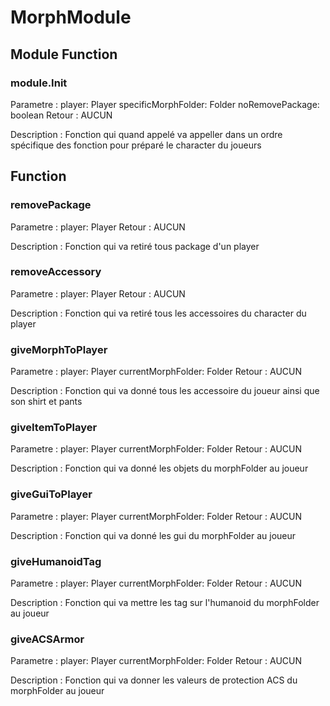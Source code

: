 # MorphModule

## Module Function

### module.Init

Parametre : 
player: Player
specificMorphFolder: Folder
noRemovePackage: boolean
Retour :
AUCUN

Description :
Fonction qui quand appelé va appeller dans un ordre spécifique des fonction pour préparé le character du joueurs

## Function

### removePackage

Parametre : 
player: Player
Retour :
AUCUN

Description :
Fonction qui va retiré tous package d'un player

### removeAccessory

Parametre : 
player: Player
Retour :
AUCUN

Description :
Fonction qui va retiré tous les accessoires du character du player

### giveMorphToPlayer

Parametre : 
player: Player
currentMorphFolder: Folder
Retour :
AUCUN

Description :
Fonction qui va donné tous les accessoire du joueur ainsi que son shirt et pants

### giveItemToPlayer

Parametre : 
player: Player
currentMorphFolder: Folder
Retour :
AUCUN

Description :
Fonction qui va donné les objets du morphFolder au joueur

### giveGuiToPlayer

Parametre : 
player: Player
currentMorphFolder: Folder
Retour :
AUCUN

Description :
Fonction qui va donné les gui du morphFolder au joueur

### giveHumanoidTag

Parametre : 
player: Player
currentMorphFolder: Folder
Retour :
AUCUN

Description :
Fonction qui va mettre les tag sur l'humanoid du morphFolder au joueur

### giveACSArmor

Parametre : 
player: Player
currentMorphFolder: Folder
Retour :
AUCUN

Description :
Fonction qui va  donner les valeurs de protection ACS du morphFolder au joueur